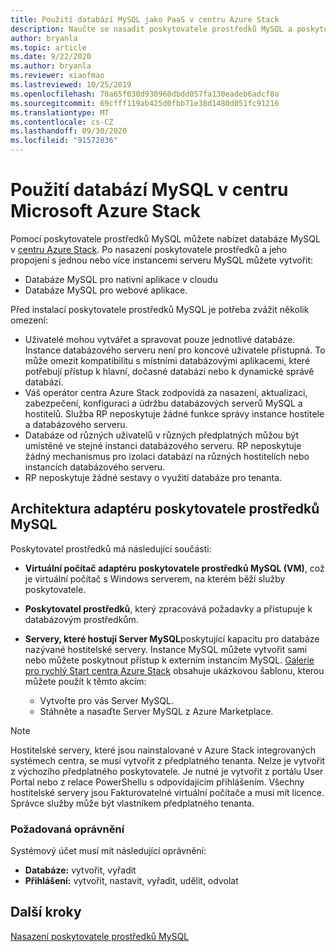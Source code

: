 ```yaml
---
title: Použití databází MySQL jako PaaS v centru Azure Stack
description: Naučte se nasadit poskytovatele prostředků MySQL a poskytovat databáze MySQL jako službu na Azure Stack hub.
author: bryanla
ms.topic: article
ms.date: 9/22/2020
ms.author: bryanla
ms.reviewer: xiaofmao
ms.lastreviewed: 10/25/2019
ms.openlocfilehash: 70a65f030d930960dbdd057fa130eadeb6adcf8a
ms.sourcegitcommit: 69cfff119ab425d0fbb71e38d1480d051fc91216
ms.translationtype: MT
ms.contentlocale: cs-CZ
ms.lasthandoff: 09/30/2020
ms.locfileid: "91572836"
---
```

# <a name="use-mysql-databases-on-microsoft-azure-stack-hub"></a>Použití databází MySQL v centru Microsoft Azure Stack

Pomocí poskytovatele prostředků MySQL můžete nabízet databáze MySQL v [centru Azure Stack](azure-stack-overview.md). Po nasazení poskytovatele prostředků a jeho propojení s jednou nebo více instancemi serveru MySQL můžete vytvořit:

* Databáze MySQL pro nativní aplikace v cloudu
* Databáze MySQL pro webové aplikace.  

Před instalací poskytovatele prostředků MySQL je potřeba zvážit několik omezení:

- Uživatelé mohou vytvářet a spravovat pouze jednotlivé databáze. Instance databázového serveru není pro koncové uživatele přístupná. To může omezit kompatibilitu s místními databázovými aplikacemi, které potřebují přístup k hlavní, dočasné databázi nebo k dynamické správě databází.
- Váš operátor centra Azure Stack zodpovídá za nasazení, aktualizaci, zabezpečení, konfiguraci a údržbu databázových serverů MySQL a hostitelů. Služba RP neposkytuje žádné funkce správy instance hostitele a databázového serveru. 
- Databáze od různých uživatelů v různých předplatných můžou být umístěné ve stejné instanci databázového serveru. RP neposkytuje žádný mechanismus pro izolaci databází na různých hostitelích nebo instancích databázového serveru.
- RP neposkytuje žádné sestavy o využití databáze pro tenanta.

## <a name="mysql-resource-provider-adapter-architecture"></a>Architektura adaptéru poskytovatele prostředků MySQL

Poskytovatel prostředků má následující součásti:

* **Virtuální počítač adaptéru poskytovatele prostředků MySQL (VM)**, což je virtuální počítač s Windows serverem, na kterém běží služby poskytovatele.
* **Poskytovatel prostředků**, který zpracovává požadavky a přistupuje k databázovým prostředkům.
* **Servery, které hostují Server MySQL**poskytující kapacitu pro databáze nazývané hostitelské servery. Instance MySQL můžete vytvořit sami nebo můžete poskytnout přístup k externím instancím MySQL. [Galerie pro rychlý Start centra Azure Stack](https://github.com/Azure/AzureStack-QuickStart-Templates/tree/master/mysql-standalone-server-windows) obsahuje ukázkovou šablonu, kterou můžete použít k těmto akcím:

  * Vytvořte pro vás Server MySQL.
  * Stáhněte a nasaďte Server MySQL z Azure Marketplace.

> [!NOTE]
> Hostitelské servery, které jsou nainstalované v Azure Stack integrovaných systémech centra, se musí vytvořit z předplatného tenanta. Nelze je vytvořit z výchozího předplatného poskytovatele. Je nutné je vytvořit z portálu User Portal nebo z relace PowerShellu s odpovídajícím přihlášením. Všechny hostitelské servery jsou Fakturovatelné virtuální počítače a musí mít licence. Správce služby může být vlastníkem předplatného tenanta.

### <a name="required-privileges"></a>Požadovaná oprávnění

Systémový účet musí mít následující oprávnění:

* **Databáze:** vytvořit, vyřadit
* **Přihlášení:** vytvořit, nastavit, vyřadit, udělit, odvolat  

## <a name="next-steps"></a>Další kroky

[Nasazení poskytovatele prostředků MySQL](azure-stack-mysql-resource-provider-deploy.md)
